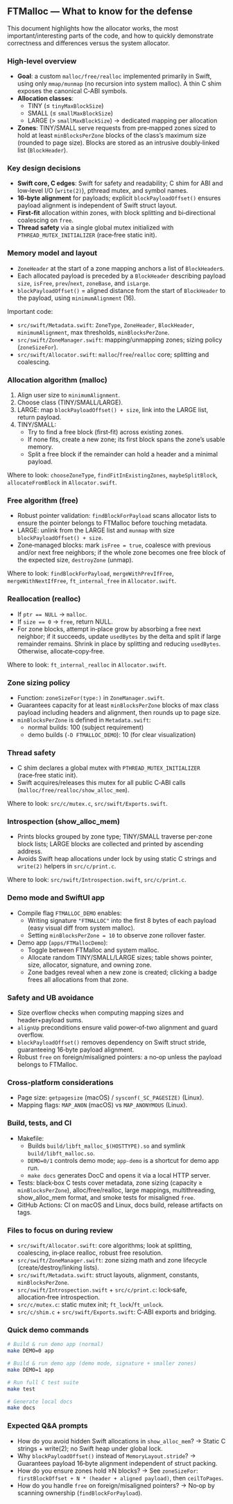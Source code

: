 ## FTMalloc — What to know for the defense

This document highlights how the allocator works, the most important/interesting parts of the code, and how to quickly demonstrate correctness and differences versus the system allocator.

### High‑level overview
- **Goal**: a custom `malloc/free/realloc` implemented primarily in Swift, using only `mmap/munmap` (no recursion into system malloc). A thin C shim exposes the canonical C‑ABI symbols.
- **Allocation classes**:
  - TINY (≤ `tinyMaxBlockSize`)
  - SMALL (≤ `smallMaxBlockSize`)
  - LARGE (> `smallMaxBlockSize`) → dedicated mapping per allocation
- **Zones**: TINY/SMALL serve requests from pre‑mapped zones sized to hold at least `minBlocksPerZone` blocks of the class’s maximum size (rounded to page size). Blocks are stored as an intrusive doubly‑linked list (`BlockHeader`).

### Key design decisions
- **Swift core, C edges**: Swift for safety and readability; C shim for ABI and low‑level I/O (`write(2)`), pthread mutex, and symbol names.
- **16‑byte alignment** for payloads; explicit `blockPayloadOffset()` ensures payload alignment is independent of Swift struct layout.
- **First‑fit** allocation within zones, with block splitting and bi‑directional coalescing on `free`.
- **Thread safety** via a single global mutex initialized with `PTHREAD_MUTEX_INITIALIZER` (race‑free static init).

### Memory model and layout
- `ZoneHeader` at the start of a zone mapping anchors a list of `BlockHeader`s.
- Each allocated payload is preceded by a `BlockHeader` describing payload `size`, `isFree`, `prev`/`next`, `zoneBase`, and `isLarge`.
- `blockPayloadOffset()` = aligned distance from the start of `BlockHeader` to the payload, using `minimumAlignment` (16).

Important code:
- `src/swift/Metadata.swift`: `ZoneType`, `ZoneHeader`, `BlockHeader`, `minimumAlignment`, max thresholds, `minBlocksPerZone`.
- `src/swift/ZoneManager.swift`: mapping/unmapping zones; sizing policy (`zoneSizeFor`).
- `src/swift/Allocator.swift`: `malloc`/`free`/`realloc` core; splitting and coalescing.

### Allocation algorithm (malloc)
1. Align user size to `minimumAlignment`.
2. Choose class (TINY/SMALL/LARGE).
3. LARGE: map `blockPayloadOffset() + size`, link into the LARGE list, return payload.
4. TINY/SMALL:
   - Try to find a free block (first‑fit) across existing zones.
   - If none fits, create a new zone; its first block spans the zone’s usable memory.
   - Split a free block if the remainder can hold a header and a minimal payload.

Where to look: `chooseZoneType`, `findFitInExistingZones`, `maybeSplitBlock`, `allocateFromBlock` in `Allocator.swift`.

### Free algorithm (free)
- Robust pointer validation: `findBlockForPayload` scans allocator lists to ensure the pointer belongs to FTMalloc before touching metadata.
- LARGE: unlink from the LARGE list and `munmap` with size `blockPayloadOffset() + size`.
- Zone‑managed blocks: mark `isFree = true`, coalesce with previous and/or next free neighbors; if the whole zone becomes one free block of the expected size, `destroyZone` (unmap).

Where to look: `findBlockForPayload`, `mergeWithPrevIfFree`, `mergeWithNextIfFree`, `ft_internal_free` in `Allocator.swift`.

### Reallocation (realloc)
- If `ptr == NULL` → `malloc`.
- If `size == 0` → `free`, return NULL.
- For zone blocks, attempt in‑place grow by absorbing a free next neighbor; if it succeeds, update `usedBytes` by the delta and split if large remainder remains. Shrink in place by splitting and reducing `usedBytes`. Otherwise, allocate‑copy‑free.

Where to look: `ft_internal_realloc` in `Allocator.swift`.

### Zone sizing policy
- Function: `zoneSizeFor(type:)` in `ZoneManager.swift`.
- Guarantees capacity for at least `minBlocksPerZone` blocks of max class payload including headers and alignment, then rounds up to page size.
- `minBlocksPerZone` is defined in `Metadata.swift`:
  - normal builds: 100 (subject requirement)
  - demo builds (`-D FTMALLOC_DEMO`): 10 (for clear visualization)

### Thread safety
- C shim declares a global mutex with `PTHREAD_MUTEX_INITIALIZER` (race‑free static init).
- Swift acquires/releases this mutex for all public C‑ABI calls (`malloc/free/realloc/show_alloc_mem`).

Where to look: `src/c/mutex.c`, `src/swift/Exports.swift`.

### Introspection (show_alloc_mem)
- Prints blocks grouped by zone type; TINY/SMALL traverse per‑zone block lists; LARGE blocks are collected and printed by ascending address.
- Avoids Swift heap allocations under lock by using static C strings and `write(2)` helpers in `src/c/print.c`.

Where to look: `src/swift/Introspection.swift`, `src/c/print.c`.

### Demo mode and SwiftUI app
- Compile flag `FTMALLOC_DEMO` enables:
  - Writing signature `"FTMALLOC"` into the first 8 bytes of each payload (easy visual diff from system malloc).
  - Setting `minBlocksPerZone = 10` to observe zone rollover faster.
- Demo app (`apps/FTMallocDemo`):
  - Toggle between FTMalloc and system malloc.
  - Allocate random TINY/SMALL/LARGE sizes; table shows pointer, size, allocator, signature, and owning zone.
  - Zone badges reveal when a new zone is created; clicking a badge frees all allocations from that zone.

### Safety and UB avoidance
- Size overflow checks when computing mapping sizes and header+payload sums.
- `alignUp` preconditions ensure valid power‑of‑two alignment and guard overflow.
- `blockPayloadOffset()` removes dependency on Swift struct stride, guaranteeing 16‑byte payload alignment.
- Robust `free` on foreign/misaligned pointers: a no‑op unless the payload belongs to FTMalloc.

### Cross‑platform considerations
- Page size: `getpagesize` (macOS) / `sysconf(_SC_PAGESIZE)` (Linux).
- Mapping flags: `MAP_ANON` (macOS) vs `MAP_ANONYMOUS` (Linux).

### Build, tests, and CI
- Makefile:
  - Builds `build/libft_malloc_$(HOSTTYPE).so` and symlink `build/libft_malloc.so`.
  - `DEMO=0/1` controls demo mode; `app-demo` is a shortcut for demo app run.
  - `make docs` generates DocC and opens it via a local HTTP server.
- Tests: black‑box C tests cover metadata, zone sizing (capacity ≥ `minBlocksPerZone`), alloc/free/realloc, large mappings, multithreading, show_alloc_mem format, and smoke tests for misaligned `free`.
- GitHub Actions: CI on macOS and Linux, docs build, release artifacts on tags.

### Files to focus on during review
- `src/swift/Allocator.swift`: core algorithms; look at splitting, coalescing, in‑place realloc, robust free resolution.
- `src/swift/ZoneManager.swift`: zone sizing math and zone lifecycle (create/destroy/linking lists).
- `src/swift/Metadata.swift`: struct layouts, alignment, constants, `minBlocksPerZone`.
- `src/swift/Introspection.swift` + `src/c/print.c`: lock‑safe, allocation‑free introspection.
- `src/c/mutex.c`: static mutex init; `ft_lock`/`ft_unlock`.
- `src/c/shim.c` + `src/swift/Exports.swift`: C‑ABI exports and bridging.

### Quick demo commands
```sh
# Build & run demo app (normal)
make DEMO=0 app

# Build & run demo app (demo mode, signature + smaller zones)
make DEMO=1 app
```

```sh
# Run full C test suite
make test

# Generate local docs
make docs
```

### Expected Q&A prompts
- How do you avoid hidden Swift allocations in `show_alloc_mem`? → Static C strings + write(2); no Swift heap under global lock.
- Why `blockPayloadOffset()` instead of `MemoryLayout.stride`? → Guarantees payload 16‑byte alignment independent of struct packing.
- How do you ensure zones hold ≥N blocks? → See `zoneSizeFor`: `firstBlockOffset + N * (header + aligned payload)`, then `ceilToPages`.
- How do you handle `free` on foreign/misaligned pointers? → No‑op by scanning ownership (`findBlockForPayload`).



